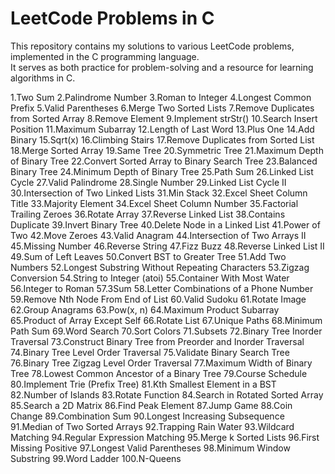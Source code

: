 # LeetCode Problems in C

This repository contains my solutions to various LeetCode problems, implemented in the C programming language.  
It serves as both practice for problem-solving and a resource for learning algorithms in C.

1.Two Sum
2.Palindrome Number
3.Roman to Integer
4.Longest Common Prefix
5.Valid Parentheses
6.Merge Two Sorted Lists
7.Remove Duplicates from Sorted Array
8.Remove Element
9.Implement strStr()
10.Search Insert Position
11.Maximum Subarray
12.Length of Last Word
13.Plus One
14.Add Binary
15.Sqrt(x)
16.Climbing Stairs
17.Remove Duplicates from Sorted List
18.Merge Sorted Array
19.Same Tree
20.Symmetric Tree
21.Maximum Depth of Binary Tree
22.Convert Sorted Array to Binary Search Tree
23.Balanced Binary Tree
24.Minimum Depth of Binary Tree
25.Path Sum
26.Linked List Cycle
27.Valid Palindrome
28.Single Number
29.Linked List Cycle II
30.Intersection of Two Linked Lists
31.Min Stack
32.Excel Sheet Column Title
33.Majority Element
34.Excel Sheet Column Number
35.Factorial Trailing Zeroes
36.Rotate Array
37.Reverse Linked List
38.Contains Duplicate
39.Invert Binary Tree
40.Delete Node in a Linked List
41.Power of Two
42.Move Zeroes
43.Valid Anagram
44.Intersection of Two Arrays II
45.Missing Number
46.Reverse String
47.Fizz Buzz
48.Reverse Linked List II
49.Sum of Left Leaves
50.Convert BST to Greater Tree
51.Add Two Numbers
52.Longest Substring Without Repeating Characters
53.Zigzag Conversion
54.String to Integer (atoi)
55.Container With Most Water
56.Integer to Roman
57.3Sum
58.Letter Combinations of a Phone Number
59.Remove Nth Node From End of List
60.Valid Sudoku
61.Rotate Image
62.Group Anagrams
63.Pow(x, n)
64.Maximum Product Subarray
65.Product of Array Except Self
66.Rotate List
67.Unique Paths
68.Minimum Path Sum
69.Word Search
70.Sort Colors
71.Subsets
72.Binary Tree Inorder Traversal
73.Construct Binary Tree from Preorder and Inorder Traversal
74.Binary Tree Level Order Traversal
75.Validate Binary Search Tree
76.Binary Tree Zigzag Level Order Traversal
77.Maximum Width of Binary Tree
78.Lowest Common Ancestor of a Binary Tree
79.Course Schedule
80.Implement Trie (Prefix Tree)
81.Kth Smallest Element in a BST
82.Number of Islands
83.Rotate Function
84.Search in Rotated Sorted Array
85.Search a 2D Matrix
86.Find Peak Element
87.Jump Game
88.Coin Change
89.Combination Sum
90.Longest Increasing Subsequence
91.Median of Two Sorted Arrays
92.Trapping Rain Water
93.Wildcard Matching
94.Regular Expression Matching
95.Merge k Sorted Lists
96.First Missing Positive
97.Longest Valid Parentheses
98.Minimum Window Substring
99.Word Ladder
100.N-Queens
